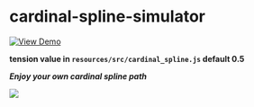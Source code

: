 # cardinal-spline-simulator

 [![View Demo](https://img.shields.io/badge/View-Demo-blue.svg?style=for-the-badge)]( https://clucle.github.io/cardinal-spline-simulator/ )

**tension value in `resources/src/cardinal_spline.js` default 0.5**

***Enjoy your own cardinal spline path***

![](https://raw.githubusercontent.com/clucle/cardinal-spline-simulator/main/docs/images/cardinal-spline.png)
